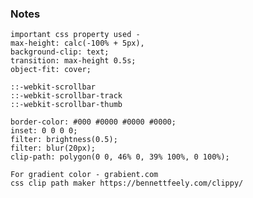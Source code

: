 ### Notes

    important css property used -
    max-height: calc(-100% + 5px),
    background-clip: text;
    transition: max-height 0.5s;
    object-fit: cover;

    ::-webkit-scrollbar
    ::-webkit-scrollbar-track
    ::-webkit-scrollbar-thumb

    border-color: #000 #0000 #0000 #0000;
    inset: 0 0 0 0;
    filter: brightness(0.5);
    filter: blur(20px);
    clip-path: polygon(0 0, 46% 0, 39% 100%, 0 100%);

    For gradient color - grabient.com
    css clip path maker https://bennettfeely.com/clippy/

